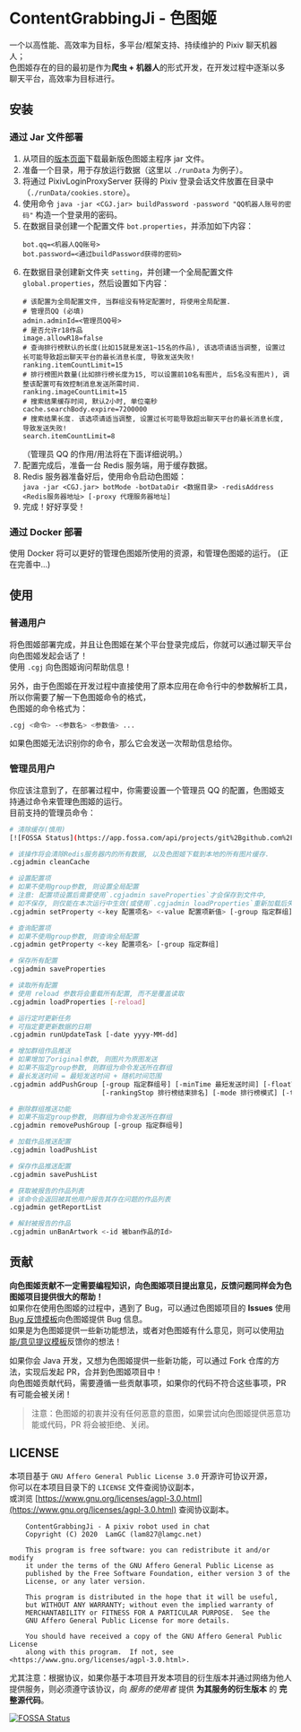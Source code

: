 # ContentGrabbingJi - 色图姬 #
一个以高性能、高效率为目标，多平台/框架支持、持续维护的 Pixiv 聊天机器人；  
色图姬存在的目的最初是作为**爬虫 + 机器人**的形式开发，在开发过程中逐渐以多聊天平台，高效率为目标进行。

## 安装 ##
### 通过 Jar 文件部署 ###
1. 从项目的[版本页面](https://github.com/LamGC/ContentGrabbingJi/releases)下载最新版色图姬主程序 jar 文件。
2. 准备一个目录，用于存放运行数据（这里以 `./runData` 为例子）。
3. 将通过 PixivLoginProxyServer 获得的 Pixiv 登录会话文件放置在目录中（`./runData/cookies.store`）。
4. 使用命令 `java -jar <CGJ.jar> buildPassword -password "QQ机器人账号的密码"` 构造一个登录用的密码。
5. 在数据目录创建一个配置文件 `bot.properties`，并添加如下内容：
    ```properties
    bot.qq=<机器人QQ账号>
    bot.password=<通过buildPassword获得的密码>
    ```
6. 在数据目录创建新文件夹 `setting`，并创建一个全局配置文件 `global.properties`，然后设置如下内容：
    ```properties
    # 该配置为全局配置文件, 当群组没有特定配置时, 将使用全局配置.
    # 管理员QQ (必填)
    admin.adminId=<管理员QQ号>
    # 是否允许r18作品
    image.allowR18=false
    # 查询排行榜默认的长度(比如15就是发送1~15名的作品), 该选项请适当调整, 设置过长可能导致超出聊天平台的最长消息长度, 导致发送失败!
    ranking.itemCountLimit=15
    # 排行榜图片数量(比如排行榜长度为15, 可以设置前10名有图片, 后5名没有图片), 调整该配置可有效控制消息发送所需时间.
    ranking.imageCountLimit=15
    # 搜索结果缓存时间, 默认2小时, 单位毫秒
    cache.searchBody.expire=7200000
    # 搜索结果长度. 该选项请适当调整, 设置过长可能导致超出聊天平台的最长消息长度, 导致发送失败!
    search.itemCountLimit=8
    ```
    （管理员 QQ 的作用/用法将在下面详细说明。）
7. 配置完成后，准备一台 Redis 服务端，用于缓存数据。
8. Redis 服务器准备好后，使用命令启动色图姬：  
    `java -jar <CGJ.jar> botMode -botDataDir <数据目录> -redisAddress <Redis服务器地址> [-proxy 代理服务器地址]`
9. 完成！好好享受！

### 通过 Docker 部署 ###
使用 Docker 将可以更好的管理色图姬所使用的资源，和管理色图姬的运行。
(正在完善中...)

## 使用 ##
### 普通用户 ###
将色图姬部署完成，并且让色图姬在某个平台登录完成后，你就可以通过聊天平台向色图姬发起会话了！  
使用 `.cgj` 向色图姬询问帮助信息！  

另外，由于色图姬在开发过程中直接使用了原本应用在命令行中的参数解析工具，所以你需要了解一下色图姬命令的格式，  
色图姬的命令格式为：
```bash
.cgj <命令> -<参数名> <参数值> ...
```
如果色图姬无法识别你的命令，那么它会发送一次帮助信息给你。

### 管理员用户 ###
你应该注意到了，在部署过程中，你需要设置一个管理员 QQ 的配置，色图姬支持通过命令来管理色图姬的运行。  
目前支持的管理员命令：
```bash
# 清除缓存(慎用)
[![FOSSA Status](https://app.fossa.com/api/projects/git%2Bgithub.com%2FLamGC%2FContentGrabbingJi.svg?type=shield)](https://app.fossa.com/projects/git%2Bgithub.com%2FLamGC%2FContentGrabbingJi?ref=badge_shield)

# 该操作将会清除Redis服务器内的所有数据, 以及色图姬下载到本地的所有图片缓存.
.cgjadmin cleanCache

# 设置配置项
# 如果不使用group参数, 则设置全局配置
# 注意: 配置项设置后需要使用`.cgjadmin saveProperties`才会保存到文件中, 
# 如不保存, 则仅能在本次运行中生效(或使用`.cgjadmin loadProperties`重新加载后失效).
.cgjadmin setProperty <-key 配置项名> <-value 配置项新值> [-group 指定群组]

# 查询配置项
# 如果不使用group参数, 则查询全局配置
.cgjadmin getProperty <-key 配置项名> [-group 指定群组]

# 保存所有配置
.cgjadmin saveProperties

# 读取所有配置
# 使用 reload 参数将会重载所有配置, 而不是覆盖读取
.cgjadmin loadProperties [-reload]

# 运行定时更新任务
# 可指定要更新数据的日期
.cgjadmin runUpdateTask [-date yyyy-MM-dd]

# 增加群组作品推送
# 如果增加了original参数, 则图片为原图发送
# 如果不指定group参数, 则群组为命令发送所在群组
# 最长发送时间 = 最短发送时间 + 随机时间范围
.cgjadmin addPushGroup [-group 指定群组号] [-minTime 最短发送时间] [-floatTime 随机时间范围] [-rankingStart 排行榜起始排名] 
                       [-rankingStop 排行榜结束排名] [-mode 排行榜模式] [-type 排行榜类型] [-original]

# 删除群组推送功能
# 如果不指定group参数, 则群组为命令发送所在群组
.cgjadmin removePushGroup [-group 指定群组号]

# 加载作品推送配置
.cgjadmin loadPushList

# 保存作品推送配置
.cgjadmin savePushList

# 获取被报告的作品列表
# 该命令会返回被其他用户报告其存在问题的作品列表
.cgjadmin getReportList

# 解封被报告的作品
.cgjadmin unBanArtwork <-id 被ban作品的Id>

```

## 贡献 ##
**向色图姬贡献不一定需要编程知识，向色图姬项目提出意见，反馈问题同样会为色图姬项目提供很大的帮助！**  
如果你在使用色图姬的过程中，遇到了 Bug，可以通过色图姬项目的 **Issues** 使用[ Bug 反馈模板](https://github.com/LamGC/ContentGrabbingJi/issues/new?assignees=&labels=bug&template=Bug_Report.md&title=)向色图姬提供 Bug 信息。  
如果是为色图姬提供一些新功能想法，或者对色图姬有什么意见，则可以使用[功能/意见提议模板](https://github.com/LamGC/ContentGrabbingJi/issues/new?assignees=&labels=function%2C+question&template=Feature_Report.md&title=)反馈你的想法！

如果你会 Java 开发，又想为色图姬提供一些新功能，可以通过 Fork 仓库的方法，实现后发起 PR，合并到色图姬项目中！  
向色图姬贡献代码，需要遵循一些贡献事项，如果你的代码不符合这些事项，PR有可能会被关闭！  
> 注意：色图姬的初衷并没有任何恶意的意图，如果尝试向色图姬提供恶意功能或代码，PR 将会被拒绝、关闭。

## LICENSE ##
本项目基于 `GNU Affero General Public License 3.0` 开源许可协议开源，  
你可以在本项目目录下的 `LICENSE` 文件查阅协议副本，  
或浏览 [https://www.gnu.org/licenses/agpl-3.0.html](https://www.gnu.org/licenses/agpl-3.0.html) 查阅协议副本。
```
    ContentGrabbingJi - A pixiv robot used in chat
    Copyright (C) 2020  LamGC (lam827@lamgc.net)

    This program is free software: you can redistribute it and/or modify
    it under the terms of the GNU Affero General Public License as
    published by the Free Software Foundation, either version 3 of the
    License, or any later version.

    This program is distributed in the hope that it will be useful,
    but WITHOUT ANY WARRANTY; without even the implied warranty of
    MERCHANTABILITY or FITNESS FOR A PARTICULAR PURPOSE.  See the
    GNU Affero General Public License for more details.

    You should have received a copy of the GNU Affero General Public License
    along with this program.  If not, see <https://www.gnu.org/licenses/agpl-3.0.html>.
```
尤其注意：根据协议，如果你基于本项目开发本项目的衍生版本并通过网络为他人提供服务，则必须遵守该协议，向 *服务的使用者* 提供 **为其服务的衍生版本** 的 **完整源代码**。


[![FOSSA Status](https://app.fossa.com/api/projects/git%2Bgithub.com%2FLamGC%2FContentGrabbingJi.svg?type=large)](https://app.fossa.com/projects/git%2Bgithub.com%2FLamGC%2FContentGrabbingJi?ref=badge_large)